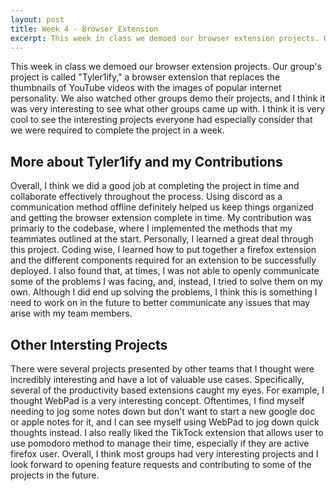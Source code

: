 ```yaml
---
layout: post
title: Week 4 - Browser Extension
excerpt: This week in class we demoed our browser extension projects. Our group's project is called "Tyler1ify," a browser extension that replaces the thumbnails of YouTube videos with the images of popular internet personality. We also watched other groups demo their projects, and I think it was very interesting to see what other groups came up with. I think it is very cool to see the interesting projects everyone had especially consider that we were required to complete the project in a week.
---
```


This week in class we demoed our browser extension projects. Our group's project is called "Tyler1ify," a browser extension that replaces the thumbnails of YouTube videos with the images of popular internet personality. We also watched other groups demo their projects, and I think it was very interesting to see what other groups came up with. I think it is very cool to see the interesting projects everyone had especially consider that we were required to complete the project in a week.

## More about Tyler1ify and my Contributions
Overall, I think we did a good job at completing the project in time and collaborate effectively throughout the process. Using discord as a communication method offline definitely helped us keep things organized and getting the browser extension complete in time. My contribution was primariy to the codebase, where I implemented the methods that my teammates outlined at the start. Personally, I learned a great deal through this project. Coding wise, I learned how to put together a firefox extension and the different components required for an extension to be successfully deployed. I also found that, at times, I was not able to openly communicate some of the problems I was facing, and, instead, I tried to solve them on my own. Although I did end up solving the problems, I think this is something I need to work on in the future to better communicate any issues that may arise with my team members.

## Other Intersting Projects
There were several projects presented by other teams that I thought were incredibly interesting and have a lot of valuable use cases. Specifically, several of the productivity based extensions caught my eyes. For example, I thought WebPad is a very interesting concept. Oftentimes, I find myself needing to jog some notes down but don't want to start a new google doc or apple notes for it, and I can see myself using WebPad to jog down quick thoughts instead. I also really liked the TikTock extension that allows user to use pomodoro method to manage their time, especially if they are active firefox user. Overall, I think most groups had very interesting projects and I look forward to opening feature requests and contributing to some of the projects in the future.






